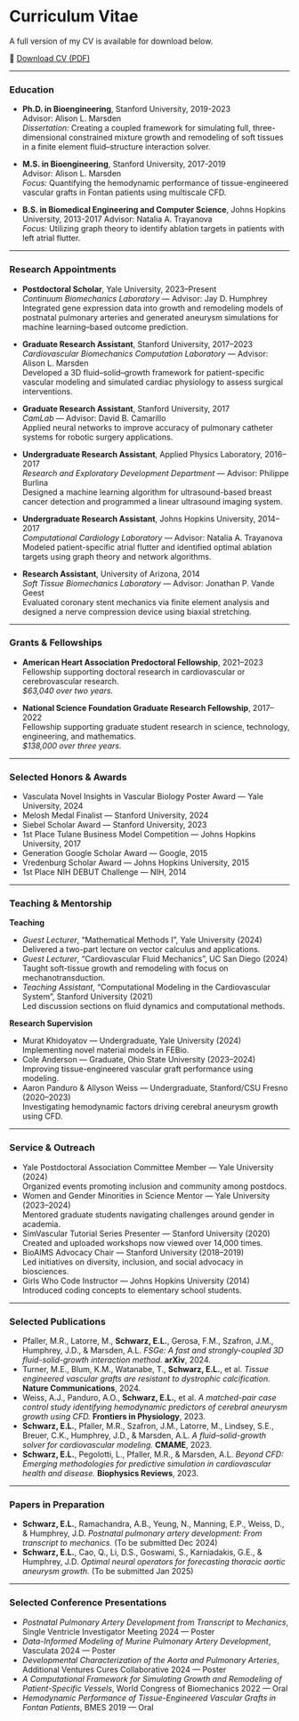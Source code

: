 # Curriculum Vitae

A full version of my CV is available for download below.

📄 [Download CV (PDF)](/assets/Erica_Schwab_CV.pdf)

---

### Education
- **Ph.D. in Bioengineering**, Stanford University, 2019-2023  
  Advisor: Alison L. Marsden  
  *Dissertation:* Creating a coupled framework for simulating full, three-dimensional constrained mixture growth and remodeling of soft tissues in a finite element fluid–structure interaction solver.

- **M.S. in Bioengineering**, Stanford University, 2017-2019  
  Advisor: Alison L. Marsden  
  *Focus:* Quantifying the hemodynamic performance of tissue-engineered vascular grafts in Fontan patients using multiscale CFD.

- **B.S. in Biomedical Engineering and Computer Science**, Johns Hopkins University, 2013-2017 
  Advisor: Natalia A. Trayanova  
  *Focus:* Utilizing graph theory to identify ablation targets in patients with left atrial flutter.

---

### Research Appointments
- **Postdoctoral Scholar**, Yale University, 2023–Present  
  *Continuum Biomechanics Laboratory* — Advisor: Jay D. Humphrey  
  Integrated gene expression data into growth and remodeling models of postnatal pulmonary arteries and generated aneurysm simulations for machine learning–based outcome prediction.

- **Graduate Research Assistant**, Stanford University, 2017–2023  
  *Cardiovascular Biomechanics Computation Laboratory* — Advisor: Alison L. Marsden  
  Developed a 3D fluid–solid–growth framework for patient-specific vascular modeling and simulated cardiac physiology to assess surgical interventions.

- **Graduate Research Assistant**, Stanford University, 2017  
  *CamLab* — Advisor: David B. Camarillo  
  Applied neural networks to improve accuracy of pulmonary catheter systems for robotic surgery applications.

- **Undergraduate Research Assistant**, Applied Physics Laboratory, 2016–2017  
  *Research and Exploratory Development Department* — Advisor: Philippe Burlina  
  Designed a machine learning algorithm for ultrasound-based breast cancer detection and programmed a linear ultrasound imaging system.

- **Undergraduate Research Assistant**, Johns Hopkins University, 2014–2017  
  *Computational Cardiology Laboratory* — Advisor: Natalia A. Trayanova  
  Modeled patient-specific atrial flutter and identified optimal ablation targets using graph theory and network algorithms.

- **Research Assistant**, University of Arizona, 2014  
  *Soft Tissue Biomechanics Laboratory* — Advisor: Jonathan P. Vande Geest  
  Evaluated coronary stent mechanics via finite element analysis and designed a nerve compression device using biaxial stretching.

---

### Grants & Fellowships
- **American Heart Association Predoctoral Fellowship**, 2021–2023  
  Fellowship supporting doctoral research in cardiovascular or cerebrovascular research.  
  *$63,040 over two years.*

- **National Science Foundation Graduate Research Fellowship**, 2017–2022  
  Fellowship supporting graduate student research in science, technology, engineering, and mathematics.  
  *$138,000 over three years.*

---

### Selected Honors & Awards
- Vasculata Novel Insights in Vascular Biology Poster Award — Yale University, 2024  
- Melosh Medal Finalist — Stanford University, 2024  
- Siebel Scholar Award — Stanford University, 2023  
- 1st Place Tulane Business Model Competition — Johns Hopkins University, 2017  
- Generation Google Scholar Award — Google, 2015  
- Vredenburg Scholar Award — Johns Hopkins University, 2015  
- 1st Place NIH DEBUT Challenge — NIH, 2014

---

### Teaching & Mentorship
**Teaching**
- *Guest Lecturer*, “Mathematical Methods I”, Yale University (2024)  
  Delivered a two-part lecture on vector calculus and applications.
- *Guest Lecturer*, “Cardiovascular Fluid Mechanics”, UC San Diego (2024)  
  Taught soft-tissue growth and remodeling with focus on mechanotransduction.
- *Teaching Assistant*, “Computational Modeling in the Cardiovascular System”, Stanford University (2021)  
  Led discussion sections on fluid dynamics and computational methods.

**Research Supervision**
- Murat Khidoyatov — Undergraduate, Yale University (2024)  
  Implementing novel material models in FEBio.  
- Cole Anderson — Graduate, Ohio State University (2023–2024)  
  Improving tissue-engineered vascular graft performance using modeling.  
- Aaron Panduro & Allyson Weiss — Undergraduate, Stanford/CSU Fresno (2020–2023)  
  Investigating hemodynamic factors driving cerebral aneurysm growth using CFD.

---

### Service & Outreach
- Yale Postdoctoral Association Committee Member — Yale University (2024)  
  Organized events promoting inclusion and community among postdocs.  
- Women and Gender Minorities in Science Mentor — Yale University (2023–2024)  
  Mentored graduate students navigating challenges around gender in academia.  
- SimVascular Tutorial Series Presenter — Stanford University (2020)  
  Created and uploaded workshops now viewed over 14,000 times.  
- BioAIMS Advocacy Chair — Stanford University (2018–2019)  
  Led initiatives on diversity, inclusion, and social advocacy in biosciences.  
- Girls Who Code Instructor — Johns Hopkins University (2014)  
  Introduced coding concepts to elementary school students.

---

### Selected Publications
- Pfaller, M.R., Latorre, M., **Schwarz, E.L.**, Gerosa, F.M., Szafron, J.M., Humphrey, J.D., & Marsden, A.L. *FSGe: A fast and strongly-coupled 3D fluid-solid-growth interaction method.* **arXiv**, 2024.  
- Turner, M.E., Blum, K.M., Watanabe, T., **Schwarz, E.L.**, et al. *Tissue engineered vascular grafts are resistant to dystrophic calcification.* **Nature Communications**, 2024.  
- Weiss, A.J., Panduro, A.O., **Schwarz, E.L.**, et al. *A matched-pair case control study identifying hemodynamic predictors of cerebral aneurysm growth using CFD.* **Frontiers in Physiology**, 2023.  
- **Schwarz, E.L.**, Pfaller, M.R., Szafron, J.M., Latorre, M., Lindsey, S.E., Breuer, C.K., Humphrey, J.D., & Marsden, A.L. *A fluid–solid-growth solver for cardiovascular modeling.* **CMAME**, 2023.  
- **Schwarz, E.L.**, Pegolotti, L., Pfaller, M.R., & Marsden, A.L. *Beyond CFD: Emerging methodologies for predictive simulation in cardiovascular health and disease.* **Biophysics Reviews**, 2023.

---

### Papers in Preparation
- **Schwarz, E.L.**, Ramachandra, A.B., Yeung, N., Manning, E.P., Weiss, D., & Humphrey, J.D. *Postnatal pulmonary artery development: From transcript to mechanics.* (To be submitted Dec 2024)  
- **Schwarz, E.L.**, Cao, Q., Li, D.S., Goswami, S., Karniadakis, G.E., & Humphrey, J.D. *Optimal neural operators for forecasting thoracic aortic aneurysm growth.* (To be submitted Jan 2025)

---

### Selected Conference Presentations
- *Postnatal Pulmonary Artery Development from Transcript to Mechanics*, Single Ventricle Investigator Meeting 2024 — Poster  
- *Data-Informed Modeling of Murine Pulmonary Artery Development*, Vasculata 2024 — Poster  
- *Developmental Characterization of the Aorta and Pulmonary Arteries*, Additional Ventures Cures Collaborative 2024 — Poster  
- *A Computational Framework for Simulating Growth and Remodeling of Patient-Specific Vessels*, World Congress of Biomechanics 2022 — Oral  
- *Hemodynamic Performance of Tissue-Engineered Vascular Grafts in Fontan Patients*, BMES 2019 — Oral
